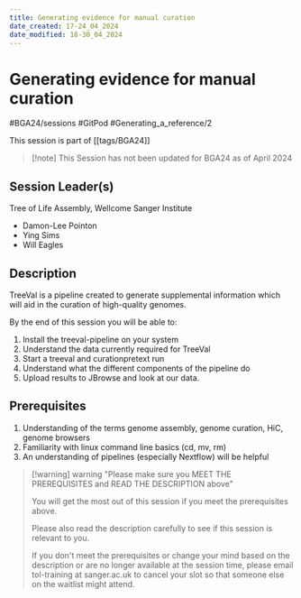```yaml
---
title: Generating evidence for manual curation
date_created: 17-24_04_2024
date_modified: 18-30_04_2024
---
```

# Generating evidence for manual curation
#BGA24/sessions #GitPod #Generating_a_reference/2

This session is part of [[tags/BGA24]]

> [!note] This Session has not been updated for BGA24 as of April 2024
## Session Leader(s)

Tree of Life Assembly, Wellcome Sanger Institute

- Damon-Lee Pointon
- Ying Sims
- Will Eagles

## Description

TreeVal is a pipeline created to generate supplemental information which will aid in the curation of high-quality genomes.

By the end of this session you will be able to:

1. Install the treeval-pipeline on your system
2. Understand the data currently required for TreeVal
3. Start a treeval and curationpretext run
4. Understand what the different components of the pipeline do
5. Upload results to JBrowse and look at our data.

## Prerequisites

1. Understanding of the terms genome assembly, genome curation, HiC, genome browsers
2. Familiarity with linux command line basics (cd, mv, rm)
3. An understanding of pipelines (especially Nextflow) will be helpful

>[!warning] warning "Please make sure you MEET THE PREREQUISITES and READ THE DESCRIPTION above"
>
>    You will get the most out of this session if you meet the prerequisites above.
>
>    Please also read the description carefully to see if this session is relevant to you.
>    
>    If you don't meet the prerequisites or change your mind based on the description or are no longer available at the session time, please email tol-training at sanger.ac.uk to cancel your slot so that someone else on the waitlist might attend.
